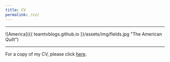 ```yaml
---
title: CV
permalink: /cv/
---
```


<hr>
![America]({{ teamtvblogs.github.io }}/assets/img/fields.jpg "The American Quilt")
<hr>
For a copy of my CV, please click <a href={{ teamtvblogs.github.io }}/assets/cv.pdf>here</a>.



